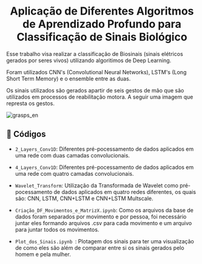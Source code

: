 <h1 align="center"> Aplicação de Diferentes Algoritmos de Aprendizado Profundo para Classificação de Sinais Biológico </h1>

Esse trabalho visa realizar a classificação de Biosinais (sinais elétricos gerados por seres vivos) utilizando algoritimos de Deep Learning. 

Foram utilizados CNN's (Convolutional Neural Networks), LSTM's (Long Short Term Memory) e o ensemble entre as duas.

Os sinais utilizados são gerados apartir de seis gestos de mão que são utilizados em processos de reabilitação motora. A seguir uma imagem que represta os gestos.

![grasps_en](https://user-images.githubusercontent.com/76635621/182120286-b042691d-41a7-46e7-a4e4-ab10f56e0023.PNG)




## :hammer: Códigos

- `2_Layers_Conv1D`: Diferentes pré-pocessamento de dados aplicados em uma rede com duas camadas convolucionais. 

- `4_Layers_Conv1D`: Diferentes pré-pocessamento de dados aplicados em uma rede com quatro camadas convolucionais. 

- `Wavelet_Transform`: Utilização da Transformada de Wavelet como pré-pocessamento de dados aplicados em quatro redes diferentes, os quais são: CNN, LSTM, CNN+LSTM e CNN+LSTM Multscale. 

- `Criação_DF_Movimentos_e_MatrizX.ipynb`: Como os arquivos da base de dados foram separados por movimento e por pessoa, foi necessário juntar eles formando arquivos .csv para cada movimento e um arquivo para juntar todos os movimentos.

- `Plot_dos_Sinais.ipynb `: Plotagem dos sinais para ter uma visualização de como eles são além de comparar entre si os sinais gerados pelo homem e pela mulher.

